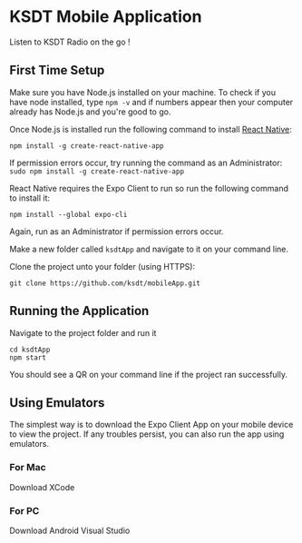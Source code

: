 # KSDT Mobile Application
Listen to KSDT Radio on the go !

## First Time Setup
Make sure you have Node.js installed on your machine. To check if you have node installed, type `npm -v` and if numbers appear then your computer already has Node.js and you're good to go.

Once Node.js is installed run the following command to install [React Native](https://facebook.github.io/react-native/):
```
npm install -g create-react-native-app
```
If permission errors occur, try running the command as an Administrator: `sudo npm install -g create-react-native-app`

React Native requires the Expo Client to run so run the following command to install it:
```
npm install --global expo-cli
```
Again, run as an Administrator if permission errors occur.

Make a new folder called `ksdtApp` and navigate to it on your command line.

Clone the project unto your folder (using HTTPS):
```
git clone https://github.com/ksdt/mobileApp.git
```

## Running the Application
Navigate to the project folder and run it
```
cd ksdtApp
npm start
```
You should see a QR on your command line if the project ran successfully.

## Using Emulators
The simplest way is to download the Expo Client App on your mobile device to view the project.
If any troubles persist, you can also run the app using emulators. 

### For Mac
Download XCode

### For PC
Download Android Visual Studio
